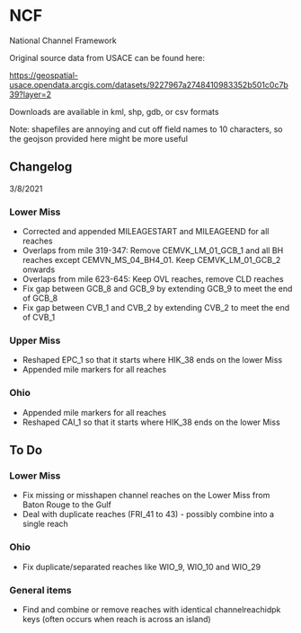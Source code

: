 # NCF
National Channel Framework

Original source data from USACE can be found here:

<https://geospatial-usace.opendata.arcgis.com/datasets/9227967a2748410983352b501c0c7b39?layer=2>

Downloads are available in kml, shp, gdb, or csv formats

Note: shapefiles are annoying and cut off field names to 10 characters, so the geojson provided here might be more useful

## Changelog
3/8/2021
### Lower Miss
- Corrected and appended MILEAGESTART and MILEAGEEND for all reaches
- Overlaps from mile 319-347: Remove CEMVK_LM_01_GCB_1 and all BH reaches except CEMVN_MS_04_BH4_01. Keep CEMVK_LM_01_GCB_2 onwards
- Overlaps from mile 623-645: Keep OVL reaches, remove CLD reaches
- Fix gap between GCB_8 and GCB_9 by extending GCB_9 to meet the end of GCB_8
- Fix gap between CVB_1 and CVB_2 by extending CVB_2 to meet the end of CVB_1

### Upper Miss
- Reshaped EPC_1 so that it starts where HIK_38 ends on the lower Miss
- Appended mile markers for all reaches

### Ohio
- Appended mile markers for all reaches
- Reshaped CAI_1 so that it starts where HIK_38 ends on the lower Miss

## To Do
### Lower Miss
- Fix missing or misshapen channel reaches on the Lower Miss from Baton Rouge to the Gulf
- Deal with duplicate reaches (FRI_41 to 43) - possibly combine into a single reach

### Ohio
- Fix duplicate/separated reaches like WIO_9, WIO_10 and WIO_29

### General items
- Find and combine or remove reaches with identical channelreachidpk keys (often occurs when reach is across an island)

